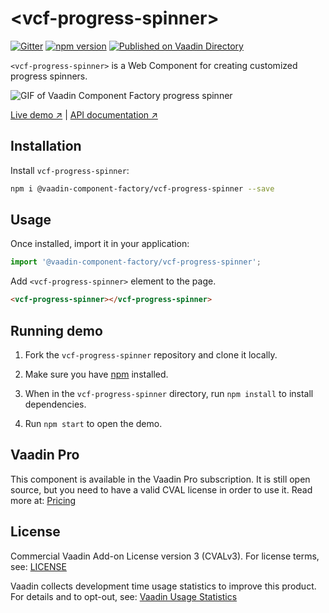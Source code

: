 # &lt;vcf-progress-spinner&gt;

[![Gitter](https://badges.gitter.im/Join%20Chat.svg)](https://gitter.im/vaadin/web-components?utm_source=badge&utm_medium=badge&utm_campaign=pr-badge)
[![npm version](https://badgen.net/npm/v/@vaadin-component-factory/vcf-progress-spinner)](https://www.npmjs.com/package/@vaadin-component-factory/vcf-progress-spinner)
[![Published on Vaadin Directory](https://img.shields.io/badge/Vaadin%20Directory-published-00b4f0.svg)](https://vaadin.com/directory/component/vaadin-component-factoryvcf-progress-spinner)

`<vcf-progress-spinner>` is a Web Component for creating customized progress spinners.

![GIF of Vaadin Component Factory progress spinner](https://user-images.githubusercontent.com/3392815/86607970-a154e200-bfb2-11ea-9b1b-dec5d9e1dd64.gif)

[Live demo ↗](https://vcf-progress-spinner.netlify.com)
|
[API documentation ↗](https://vcf-progress-spinner.netlify.com/api/#/elements/Vaadin.VcfProgressSpinner)

## Installation

Install `vcf-progress-spinner`:

```sh
npm i @vaadin-component-factory/vcf-progress-spinner --save
```

## Usage

Once installed, import it in your application:

```js
import '@vaadin-component-factory/vcf-progress-spinner';
```

Add `<vcf-progress-spinner>` element to the page.

```html
<vcf-progress-spinner></vcf-progress-spinner>
```

## Running demo

1. Fork the `vcf-progress-spinner` repository and clone it locally.

1. Make sure you have [npm](https://www.npmjs.com/) installed.

1. When in the `vcf-progress-spinner` directory, run `npm install` to install dependencies.

1. Run `npm start` to open the demo.

## Vaadin Pro

This component is available in the Vaadin Pro subscription. It is still open source, but you need to have a valid CVAL license in order to use it. Read more at: [Pricing](https://vaadin.com/pricing)

## License

Commercial Vaadin Add-on License version 3 (CVALv3). For license terms, see: [LICENSE](https://github.com/vaadin-component-factory/vcf-progress-spinner/blob/master/LICENSE)

Vaadin collects development time usage statistics to improve this product. For details and to opt-out, see: [Vaadin Usage Statistics](https://github.com/vaadin/vaadin-usage-statistics)
